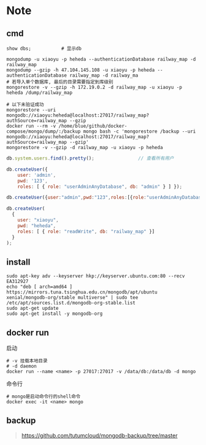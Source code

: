 Note
====

cmd
---

    show dbs;           # 显示db

    mongodump -u xiaoyu -p heheda --authenticationDatabase railway_map -d railway_map
    mongodump --gzip -h 47.104.145.108 -u xiaoyu -p heheda --authenticationDatabase railway_map -d railway_ma
    # 若导入单个数据库, 最后的目录需要指定到库级别
    mongorestore -v --gzip -h 172.19.0.2 -d railway_map -u xiaoyu -p heheda /dump/railway_map

    # 以下未验证成功
    mongorestore --uri mongodb://xiaoyu:heheda@localhost:27017/railway_map?authSource=railway_map --gzip
    docker run --rm -v /home/blue/github/docker-compose/mongo/dump/:/backup mongo bash -c 'mongorestore /backup --uri mongodb://xiaoyu:heheda@localhost:27017/railway_map?authSource=railway_map --gzip'
    mongorestore -v --gzip -d railway_map -u xiaoyu -p heheda

``` js
db.system.users.find().pretty();                // 查看所有用户

db.createUser({
    user: 'admin',
    pwd: '123',
    roles: [ { role: "userAdminAnyDatabase", db: "admin" } ] });

db.createUser({user:"admin",pwd:"123",roles:[{role:"userAdminAnyDatabase",db:"admin"}]});

db.createUser(
  {
    user: "xiaoyu",
    pwd: "heheda",
    roles: [ { role: "readWrite", db: "railway_map" }]
  }
);
```

install
-------

``` shell
sudo apt-key adv --keyserver hkp://keyserver.ubuntu.com:80 --recv EA312927
echo "deb [ arch=amd64 ] https://mirrors.tuna.tsinghua.edu.cn/mongodb/apt/ubuntu xenial/mongodb-org/stable multiverse" | sudo tee /etc/apt/sources.list.d/mongodb-org-stable.list
sudo apt-get update
sudo apt-get install -y mongodb-org

```

docker run
----------

启动

    # -v 挂载本地目录
    # -d daemon
    docker run --name <name> -p 27017:27017 -v /data/db:/data/db -d mongo

命令行

    # mongo是启动命令行的shell命令
    docker exec -it <name> mongo

backup
------

> <https://github.com/tutumcloud/mongodb-backup/tree/master>
